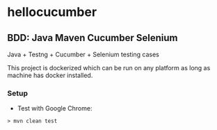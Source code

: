 # hellocucumber


## BDD: Java Maven Cucumber Selenium
Java + Testng + Cucumber + Selenium testing cases

This project is dockerized which can be run on any platform as long as machine has docker installed.

### Setup

- Test with Google Chrome:
```
> mvn clean test  
```
